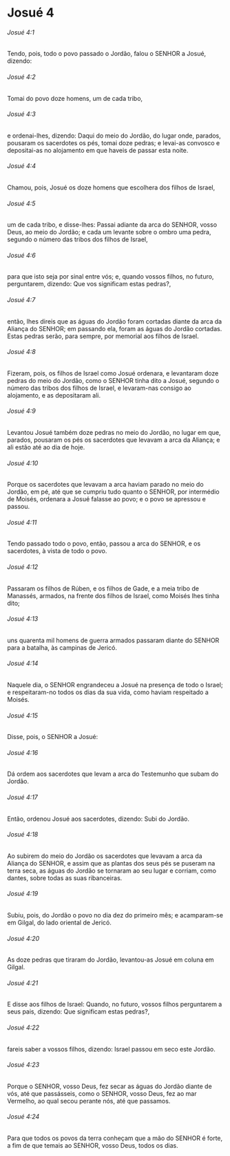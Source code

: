 # Josué 4

###### Josué 4:1

Tendo, pois, todo o povo passado o Jordão, falou o SENHOR a Josué, dizendo:

###### Josué 4:2

Tomai do povo doze homens, um de cada tribo,

###### Josué 4:3

e ordenai-lhes, dizendo: Daqui do meio do Jordão, do lugar onde, parados, pousaram os sacerdotes os pés, tomai doze pedras; e levai-as convosco e depositai-as no alojamento em que haveis de passar esta noite.

###### Josué 4:4

Chamou, pois, Josué os doze homens que escolhera dos filhos de Israel,

###### Josué 4:5

um de cada tribo, e disse-lhes: Passai adiante da arca do SENHOR, vosso Deus, ao meio do Jordão; e cada um levante sobre o ombro uma pedra, segundo o número das tribos dos filhos de Israel,

###### Josué 4:6

para que isto seja por sinal entre vós; e, quando vossos filhos, no futuro, perguntarem, dizendo: Que vos significam estas pedras?,

###### Josué 4:7

então, lhes direis que as águas do Jordão foram cortadas diante da arca da Aliança do SENHOR; em passando ela, foram as águas do Jordão cortadas. Estas pedras serão, para sempre, por memorial aos filhos de Israel.

###### Josué 4:8

Fizeram, pois, os filhos de Israel como Josué ordenara, e levantaram doze pedras do meio do Jordão, como o SENHOR tinha dito a Josué, segundo o número das tribos dos filhos de Israel, e levaram-nas consigo ao alojamento, e as depositaram ali.

###### Josué 4:9

Levantou Josué também doze pedras no meio do Jordão, no lugar em que, parados, pousaram os pés os sacerdotes que levavam a arca da Aliança; e ali estão até ao dia de hoje.

###### Josué 4:10

Porque os sacerdotes que levavam a arca haviam parado no meio do Jordão, em pé, até que se cumpriu tudo quanto o SENHOR, por intermédio de Moisés, ordenara a Josué falasse ao povo; e o povo se apressou e passou.

###### Josué 4:11

Tendo passado todo o povo, então, passou a arca do SENHOR, e os sacerdotes, à vista de todo o povo.

###### Josué 4:12

Passaram os filhos de Rúben, e os filhos de Gade, e a meia tribo de Manassés, armados, na frente dos filhos de Israel, como Moisés lhes tinha dito;

###### Josué 4:13

uns quarenta mil homens de guerra armados passaram diante do SENHOR para a batalha, às campinas de Jericó.

###### Josué 4:14

Naquele dia, o SENHOR engrandeceu a Josué na presença de todo o Israel; e respeitaram-no todos os dias da sua vida, como haviam respeitado a Moisés.

###### Josué 4:15

Disse, pois, o SENHOR a Josué:

###### Josué 4:16

Dá ordem aos sacerdotes que levam a arca do Testemunho que subam do Jordão.

###### Josué 4:17

Então, ordenou Josué aos sacerdotes, dizendo: Subi do Jordão.

###### Josué 4:18

Ao subirem do meio do Jordão os sacerdotes que levavam a arca da Aliança do SENHOR, e assim que as plantas dos seus pés se puseram na terra seca, as águas do Jordão se tornaram ao seu lugar e corriam, como dantes, sobre todas as suas ribanceiras.

###### Josué 4:19

Subiu, pois, do Jordão o povo no dia dez do primeiro mês; e acamparam-se em Gilgal, do lado oriental de Jericó.

###### Josué 4:20

As doze pedras que tiraram do Jordão, levantou-as Josué em coluna em Gilgal.

###### Josué 4:21

E disse aos filhos de Israel: Quando, no futuro, vossos filhos perguntarem a seus pais, dizendo: Que significam estas pedras?,

###### Josué 4:22

fareis saber a vossos filhos, dizendo: Israel passou em seco este Jordão.

###### Josué 4:23

Porque o SENHOR, vosso Deus, fez secar as águas do Jordão diante de vós, até que passásseis, como o SENHOR, vosso Deus, fez ao mar Vermelho, ao qual secou perante nós, até que passamos.

###### Josué 4:24

Para que todos os povos da terra conheçam que a mão do SENHOR é forte, a fim de que temais ao SENHOR, vosso Deus, todos os dias.

